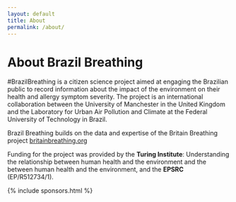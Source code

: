 ```yaml
---
layout: default
title: About
permalink: /about/
---
```


# About Brazil Breathing

\#BrazilBreathing is a citizen science project aimed at engaging the Brazilian public to record information about the impact of
the environment on their health and allergy symptom severity. The project is an international collaboration between the University of Manchester in
the United Kingdom and the Laboratory for Urban Air Pollution and Climate at the Federal University of Technology in Brazil.

Brazil Breathing builds on the data and expertise of the Britain Breathing project [britainbreathing.org](http://britainbreathing.org)

Funding for the project was provided by the **Turing Institute**: Understanding the relationship between human health and the environment and the between human health and the environment, and the **EPSRC** (EP/R512734/1).

{% include sponsors.html %}